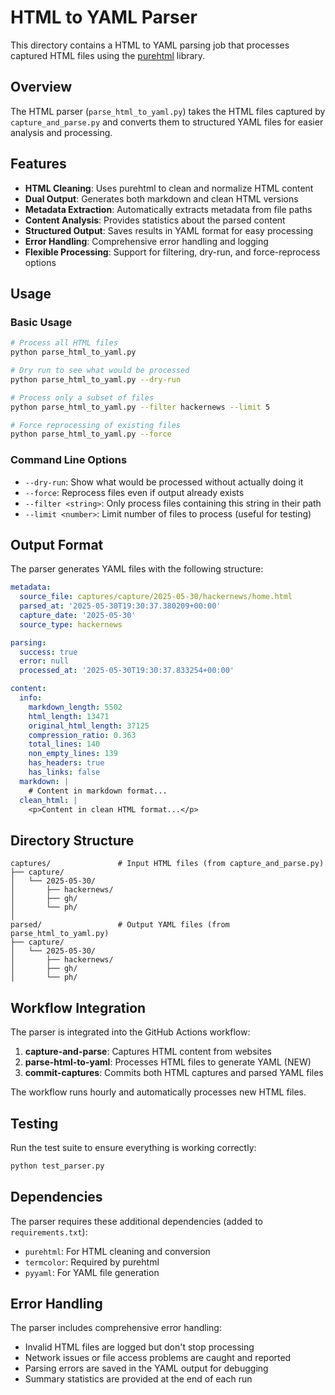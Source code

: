# HTML to YAML Parser

This directory contains a HTML to YAML parsing job that processes captured HTML files using the [purehtml](https://purescraps.github.io/purehtml/) library.

## Overview

The HTML parser (`parse_html_to_yaml.py`) takes the HTML files captured by `capture_and_parse.py` and converts them to structured YAML files for easier analysis and processing.

## Features

- **HTML Cleaning**: Uses purehtml to clean and normalize HTML content
- **Dual Output**: Generates both markdown and clean HTML versions
- **Metadata Extraction**: Automatically extracts metadata from file paths
- **Content Analysis**: Provides statistics about the parsed content
- **Structured Output**: Saves results in YAML format for easy processing
- **Error Handling**: Comprehensive error handling and logging
- **Flexible Processing**: Support for filtering, dry-run, and force-reprocess options

## Usage

### Basic Usage

```bash
# Process all HTML files
python parse_html_to_yaml.py

# Dry run to see what would be processed
python parse_html_to_yaml.py --dry-run

# Process only a subset of files
python parse_html_to_yaml.py --filter hackernews --limit 5

# Force reprocessing of existing files
python parse_html_to_yaml.py --force
```

### Command Line Options

- `--dry-run`: Show what would be processed without actually doing it
- `--force`: Reprocess files even if output already exists
- `--filter <string>`: Only process files containing this string in their path
- `--limit <number>`: Limit number of files to process (useful for testing)

## Output Format

The parser generates YAML files with the following structure:

```yaml
metadata:
  source_file: captures/capture/2025-05-30/hackernews/home.html
  parsed_at: '2025-05-30T19:30:37.380209+00:00'
  capture_date: '2025-05-30'
  source_type: hackernews

parsing:
  success: true
  error: null
  processed_at: '2025-05-30T19:30:37.833254+00:00'

content:
  info:
    markdown_length: 5502
    html_length: 13471
    original_html_length: 37125
    compression_ratio: 0.363
    total_lines: 140
    non_empty_lines: 139
    has_headers: true
    has_links: false
  markdown: |
    # Content in markdown format...
  clean_html: |
    <p>Content in clean HTML format...</p>
```

## Directory Structure

```
captures/               # Input HTML files (from capture_and_parse.py)
├── capture/
│   └── 2025-05-30/
│       ├── hackernews/
│       ├── gh/
│       └── ph/
│
parsed/                 # Output YAML files (from parse_html_to_yaml.py)
├── capture/
│   └── 2025-05-30/
│       ├── hackernews/
│       ├── gh/
│       └── ph/
```

## Workflow Integration

The parser is integrated into the GitHub Actions workflow:

1. **capture-and-parse**: Captures HTML content from websites
2. **parse-html-to-yaml**: Processes HTML files to generate YAML (NEW)
3. **commit-captures**: Commits both HTML captures and parsed YAML files

The workflow runs hourly and automatically processes new HTML files.

## Testing

Run the test suite to ensure everything is working correctly:

```bash
python test_parser.py
```

## Dependencies

The parser requires these additional dependencies (added to `requirements.txt`):

- `purehtml`: For HTML cleaning and conversion
- `termcolor`: Required by purehtml
- `pyyaml`: For YAML file generation

## Error Handling

The parser includes comprehensive error handling:

- Invalid HTML files are logged but don't stop processing
- Network issues or file access problems are caught and reported
- Parsing errors are saved in the YAML output for debugging
- Summary statistics are provided at the end of each run